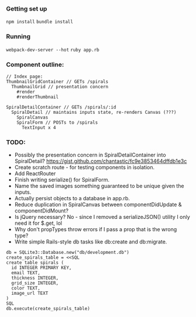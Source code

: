 ### Getting set up
`npm install`
`bundle install`

### Running
`webpack-dev-server --hot`
`ruby app.rb`

### Component outline:
```
// Index page:
ThumbnailGridContainer // GETs /spirals
  ThumbnailGrid // presentation concern
    #render
    #renderThumbnail

SpiralDetailContainer // GETs /spirals/:id
  SpiralDetail // maintains inputs state, re-renders Canvas (???)
    SpiralCanvas
    SpiralForm // POSTs to /spirals
      TextInput x 4
```

### TODO:

* Possibly the presentation concern in SpiralDetailContainer into SpiralDetail? https://gist.github.com/chantastic/fc9e3853464dffdb1e3c
* Create scratch route - for testing components in isolation.
* Add ReactRouter
* Finish writing serialize() for SpiralForm.
* Name the saved images something guaranteed to be unique given the inputs.
* Actually persist objects to a database in app.rb.
* Reduce duplication in SpiralCanvas between componentDidUpdate & componentDidMount?
* Is jQuery necessary? No - since I removed a serializeJSON() utility I only need it for $.get, lol
* Why don't propTypes throw errors if I pass a prop that is the wrong type?
* Write simple Rails-style db tasks like db:create and db:migrate.

```
db = SQLite3::Database.new("db/development.db")
create_spirals_table = <<SQL
create table spirals (
  id INTEGER PRIMARY KEY,
  email TEXT,
  thickness INTEGER,
  grid_size INTEGER,
  color TEXT,
  image_url TEXT
)
SQL
db.execute(create_spirals_table)
```
